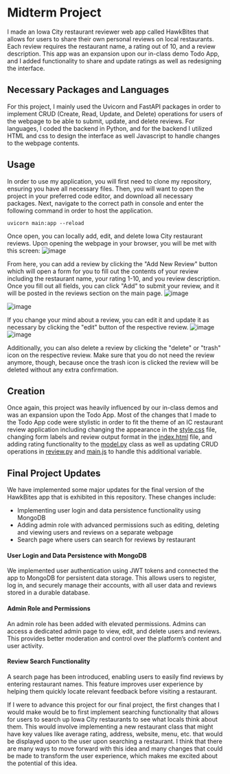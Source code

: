 # Midterm Project

I made an Iowa City restaurant reviewer web app called HawkBites that allows for users to share their own personal reviews on local restaurants. Each review requires the restaurant name, a rating out of 10, and a review description. This app was an expansion upon our in-class demo Todo App, and I added functionality to share and update ratings as well as redesigning the interface.

## Necessary Packages and Languages

For this project, I mainly used the Uvicorn and FastAPI packages in order to implement CRUD (Create, Read, Update, and Delete) operations for users of the webpage to be able to submit, update, and delete reviews. For languages, I coded the backend in Python, and for the backend I utilized HTML and css to design the interface as well Javascript to handle changes to the webpage contents.

## Usage

In order to use my application, you will first need to clone my repository, ensuring you have all necessary files. Then, you will want to open the project in your preferred code editor, and download all necessary packages. Next, navigate to the correct path in console and enter the following command in order to host the application.

```console
uvicorn main:app --reload
```

Once open, you can locally add, edit, and delete Iowa City restaurant reviews. Upon opening the webpage in your browser, you will be met with this screen: ![image](https://github.com/user-attachments/assets/ba7190ae-26c1-4ad3-93aa-e80995e7e8ee)

From here, you can add a review by clicking the "Add New Review" button which will open a form for you to fill out the contents of your review including the restaurant name, your rating 1-10, and you review description. Once you fill out all fields, you can click "Add" to submit your review, and it will be posted in the reviews section on the main page.
![image](https://github.com/user-attachments/assets/55cae84b-5833-4754-af5e-ca886d2888d0)

![image](https://github.com/user-attachments/assets/e2883b97-0499-4807-914d-823f1871648a)

If you change your mind about a review, you can edit it and update it as necessary by clicking the "edit" button of the respective review.
![image](https://github.com/user-attachments/assets/3f3235f3-7e91-49c1-82fe-70a53bf155b6)
![image](https://github.com/user-attachments/assets/9f3e0119-23d9-4a50-ad73-6350cef2956d)

Additionally, you can also delete a review by clicking the "delete" or "trash" icon on the respective review. Make sure that you do not need the review anymore, though, because once the trash icon is clicked the review will be deleted without any extra confirmation.

## Creation

Once again, this project was heavily influenced by our in-class demos and was an expansion upon the Todo App. Most of the changes that I made to the Todo App code were stylistic in order to fit the theme of an IC restaurant review application including changing the appearance in the [style.css](https://github.com/moore025/cs3980/blob/ed9c9a8d57fa327d731d0ed9fd7b57e96bf2eaac/midterm_project/frontend/style.css) file, changing form labels and review output format in the [index.html](https://github.com/moore025/cs3980/blob/ed9c9a8d57fa327d731d0ed9fd7b57e96bf2eaac/midterm_project/frontend/index.html) file, and adding rating functionality to the [model.py](https://github.com/moore025/cs3980/blob/ed9c9a8d57fa327d731d0ed9fd7b57e96bf2eaac/midterm_project/model.py) class as well as updating CRUD operations in [review.py](https://github.com/moore025/cs3980/blob/ed9c9a8d57fa327d731d0ed9fd7b57e96bf2eaac/midterm_project/review.py) and [main.js](https://github.com/moore025/cs3980/blob/ed9c9a8d57fa327d731d0ed9fd7b57e96bf2eaac/midterm_project/frontend/main.js) to handle this additional variable.

## Final Project Updates

We have implemented some major updates for the final version of the HawkBites app that is exhibited in this repository. These changes include: 
- Implementing user login and data persistence functionality using MongoDB
- Adding admin role with advanced permissions such as editing, deleting and viewing users and reviews on a separate webpage
- Search page where users can search for reviews by restaurant


#### User Login and Data Persistence with MongoDB
We implemented user authentication using JWT tokens and connected the app to MongoDB for persistent data storage. This allows users to register, log in, and securely manage their accounts, with all user data and reviews stored in a durable database.



#### Admin Role and Permissions
An admin role has been added with elevated permissions. Admins can access a dedicated admin page to view, edit, and delete users and reviews. This provides better moderation and control over the platform’s content and user activity.



#### Review Search Functionality
A search page has been introduced, enabling users to easily find reviews by entering restaurant names. This feature improves user experience by helping them quickly locate relevant feedback before visiting a restaurant.






If I were to advance this project for our final project, the first changes that I would make would be to first implement searching functionality that allows for users to search up Iowa City restaurants to see what locals think about them. This would involve implementing a new restaurant class that might have key values like average rating, address, website, menu, etc. that would be displayed upon to the user upon searching a restaurant. I think that there are many ways to move forward with this idea and many changes that could be made to transform the user experience, which makes me excited about the potential of this idea.
